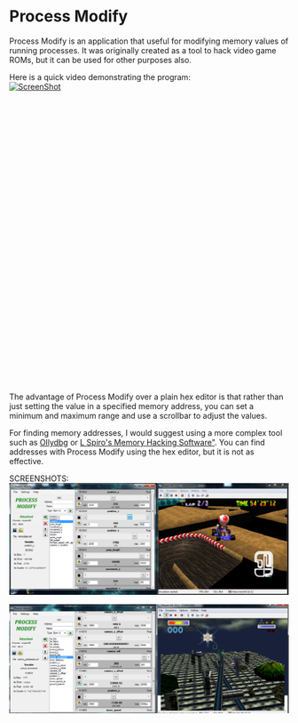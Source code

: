 # Process Modify

Process Modify is an application that useful for modifying memory values of running processes. It was originally created as a tool to hack video game ROMs, but it can be used for other purposes also.

Here is a quick video demonstrating the program:<br>
[![ScreenShot](http://img.youtube.com/vi/2nxJRHjyhq4/0.jpg)](https://www.youtube.com/watch?v=2nxJRHjyhq4)

<iframe width="854" height="510" src="" frameborder="0" allowfullscreen></iframe>

The advantage of Process Modify over a plain hex editor is that rather than just setting the value in a specified memory address, you can set a minimum and maximum range and use a scrollbar to adjust the values.

For finding memory addresses, I would suggest using a more complex tool such as <a href="http://www.ollydbg.de/">Ollydbg</a> or <a href="http://memoryhacking.com/index.php">L Spiro's Memory Hacking Software"</a>. You can find addresses with Process Modify using the hex editor, but it is not as effective.


SCREENSHOTS:
![Alt text](SCREENSHOTS/process_modify_screenshot.png?raw=true "Screenshot 1")

![Alt text](SCREENSHOTS/process_modify_screenshot2.png?raw=true "Screenshot 2")

